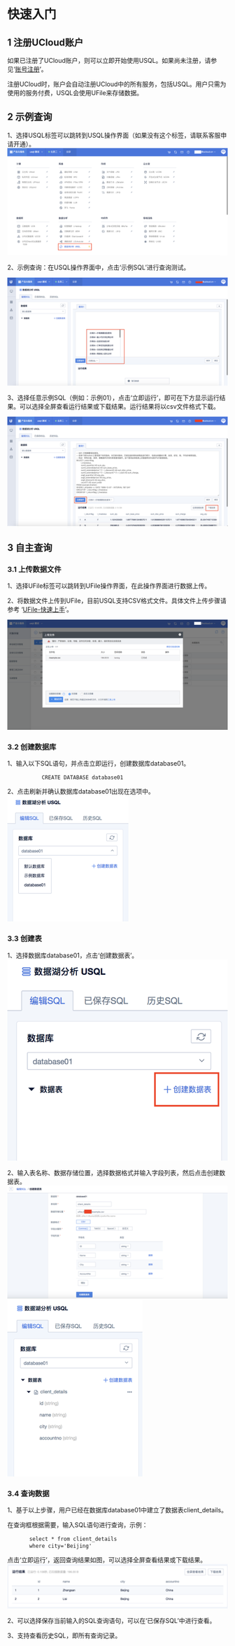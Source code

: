 

# 快速入门



## 1 注册UCloud账户

如果已注册了UCloud账户，则可以立即开始使用USQL。如果尚未注册，请参见‘[账号注册](/account/register)’。

注册UCloud时，账户会自动注册UCloud中的所有服务，包括USQL。用户只需为使用的服务付费，USQL会使用UFile来存储数据。

## 2 示例查询

1、选择USQL标签可以跳转到USQL操作界面（如果没有这个标签，请联系客服申请开通）。
![](/images/usql位置.png)

2、示例查询：在USQL操作界面中，点击‘示例SQL’进行查询测试。

![](/images/示例选项.png)

3、选择任意示例SQL（例如：示例01），点击‘立即运行’，即可在下方显示运行结果。可以选择全屏查看运行结果或下载结果。运行结果将以csv文件格式下载。

![](/images/示例运行.png)

## 3 自主查询

### 3.1 上传数据文件

1、选择UFile标签可以跳转到UFile操作界面，在此操作界面进行数据上传。

2、将数据文件上传到UFile，目前USQL支持CSV格式文件。具体文件上传步骤请参考
‘[UFile-快速上手](/storage_cdn/ufile/quick)’。

![](/images/文件上传.png)

### 3.2 创建数据库

1、输入以下SQL语句，并点击立即运行，创建数据库database01。

``` 
           CREATE DATABASE database01
```

2、点击刷新并确认数据库database01出现在选项中。 
![](/images/创建数据库.png)

### 3.3 创建表

1、选择数据库database01，点击‘创建数据表’。 
![](/images/创建数据表.png)

2、输入表名称、数据存储位置，选择数据格式并输入字段列表，然后点击创建数据表。 
![](/images/创建数据表2.png)
![](/images/数据表.png)

### 3.4 查询数据

1、基于以上步骤，用户已经在数据库database01中建立了数据表client\_details。

在查询框根据需要，输入SQL语句进行查询，示例：

```    
       select * from client_details
       where city='Beijing'
```

点击‘立即运行’，返回查询结果如图，可以选择全屏查看结果或下载结果。 
![](/images/运行结果.png)

2、可以选择保存当前输入的SQL查询语句，可以在‘已保存SQL’中进行查看。

3、支持查看历史SQL，即所有查询记录。
